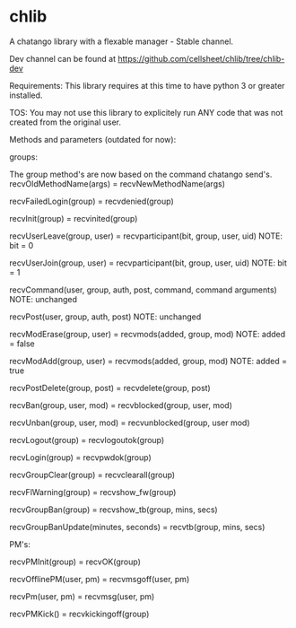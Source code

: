 chlib
=====

A chatango library with a flexable manager - Stable channel.

Dev channel can be found at https://github.com/cellsheet/chlib/tree/chlib-dev

Requirements: This library requires at this time to have python 3 or greater installed.

TOS: You may not use this library to explicitely run ANY code that was not created from the original user.

Methods and parameters (outdated for now):

groups:

The group method's are now based on the command chatango send's. recvOldMethodName(args) = recvNewMethodName(args)

recvFailedLogin(group) = recvdenied(group)

recvInit(group) = recvinited(group)

recvUserLeave(group, user) = recvparticipant(bit, group, user, uid) NOTE: bit = 0

recvUserJoin(group, user) = recvparticipant(bit, group, user, uid) NOTE: bit = 1

recvCommand(user, group, auth, post, command, command arguments) NOTE: unchanged

recvPost(user, group, auth, post) NOTE: unchanged

recvModErase(group, user) = recvmods(added, group, mod) NOTE: added = false

recvModAdd(group, user) = recvmods(added, group, mod) NOTE: added = true

recvPostDelete(group, post) = recvdelete(group, post)

recvBan(group, user, mod) = recvblocked(group, user, mod)

recvUnban(group, user, mod) = recvunblocked(group, user mod)

recvLogout(group) = recvlogoutok(group)

recvLogin(group) = recvpwdok(group)

recvGroupClear(group) = recvclearall(group)

recvFlWarning(group) = recvshow_fw(group)

recvGroupBan(group) = recvshow_tb(group, mins, secs)

recvGroupBanUpdate(minutes, seconds) = recvtb(group, mins, secs)

PM's:

recvPMInit(group) = recvOK(group)

recvOfflinePM(user, pm) = recvmsgoff(user, pm)

recvPm(user, pm) = recvmsg(user, pm)

recvPMKick() = recvkickingoff(group)
